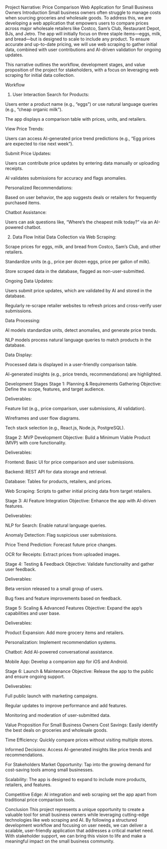 Project Narrative: Price Comparison Web Application for Small Business Owners
Introduction
Small business owners often struggle to manage costs when sourcing groceries and wholesale goods. To address this, we are developing a web application that empowers users to compare prices across major wholesale retailers like Costco, Sam’s Club, Restaurant Depot, BJs, and Jetro. The app will initially focus on three staple items—eggs, milk, and bread—but is designed to scale to include any product. To ensure accurate and up-to-date pricing, we will use web scraping to gather initial data, combined with user contributions and AI-driven validation for ongoing updates.

This narrative outlines the workflow, development stages, and value proposition of the project for stakeholders, with a focus on leveraging web scraping for initial data collection.

Workflow
1. User Interaction
Search for Products:

Users enter a product name (e.g., “eggs”) or use natural language queries (e.g., “cheap organic milk”).

The app displays a comparison table with prices, units, and retailers.

View Price Trends:

Users can access AI-generated price trend predictions (e.g., “Egg prices are expected to rise next week”).

Submit Price Updates:

Users can contribute price updates by entering data manually or uploading receipts.

AI validates submissions for accuracy and flags anomalies.

Personalized Recommendations:

Based on user behavior, the app suggests deals or retailers for frequently purchased items.

Chatbot Assistance:

Users can ask questions like, “Where’s the cheapest milk today?” via an AI-powered chatbot.

2. Data Flow
Initial Data Collection via Web Scraping:

Scrape prices for eggs, milk, and bread from Costco, Sam’s Club, and other retailers.

Standardize units (e.g., price per dozen eggs, price per gallon of milk).

Store scraped data in the database, flagged as non-user-submitted.

Ongoing Data Updates:

Users submit price updates, which are validated by AI and stored in the database.

Regularly re-scrape retailer websites to refresh prices and cross-verify user submissions.

Data Processing:

AI models standardize units, detect anomalies, and generate price trends.

NLP models process natural language queries to match products in the database.

Data Display:

Processed data is displayed in a user-friendly comparison table.

AI-generated insights (e.g., price trends, recommendations) are highlighted.

Development Stages
Stage 1: Planning & Requirements Gathering
Objective: Define the scope, features, and target audience.

Deliverables:

Feature list (e.g., price comparison, user submissions, AI validation).

Wireframes and user flow diagrams.

Tech stack selection (e.g., React.js, Node.js, PostgreSQL).

Stage 2: MVP Development
Objective: Build a Minimum Viable Product (MVP) with core functionality.

Deliverables:

Frontend: Basic UI for price comparison and user submissions.

Backend: REST API for data storage and retrieval.

Database: Tables for products, retailers, and prices.

Web Scraping: Scripts to gather initial pricing data from target retailers.

Stage 3: AI Feature Integration
Objective: Enhance the app with AI-driven features.

Deliverables:

NLP for Search: Enable natural language queries.

Anomaly Detection: Flag suspicious user submissions.

Price Trend Prediction: Forecast future price changes.

OCR for Receipts: Extract prices from uploaded images.

Stage 4: Testing & Feedback
Objective: Validate functionality and gather user feedback.

Deliverables:

Beta version released to a small group of users.

Bug fixes and feature improvements based on feedback.

Stage 5: Scaling & Advanced Features
Objective: Expand the app’s capabilities and user base.

Deliverables:

Product Expansion: Add more grocery items and retailers.

Personalization: Implement recommendation systems.

Chatbot: Add AI-powered conversational assistance.

Mobile App: Develop a companion app for iOS and Android.

Stage 6: Launch & Maintenance
Objective: Release the app to the public and ensure ongoing support.

Deliverables:

Full public launch with marketing campaigns.

Regular updates to improve performance and add features.

Monitoring and moderation of user-submitted data.

Value Proposition
For Small Business Owners
Cost Savings: Easily identify the best deals on groceries and wholesale goods.

Time Efficiency: Quickly compare prices without visiting multiple stores.

Informed Decisions: Access AI-generated insights like price trends and recommendations.

For Stakeholders
Market Opportunity: Tap into the growing demand for cost-saving tools among small businesses.

Scalability: The app is designed to expand to include more products, retailers, and features.

Competitive Edge: AI integration and web scraping set the app apart from traditional price comparison tools.

Conclusion
This project represents a unique opportunity to create a valuable tool for small business owners while leveraging cutting-edge technologies like web scraping and AI. By following a structured development workflow and focusing on user needs, we can deliver a scalable, user-friendly application that addresses a critical market need. With stakeholder support, we can bring this vision to life and make a meaningful impact on the small business community.